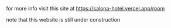 for more info visit this site at https://salona-hotel.vercel.app/room

note that this website is still under construction
